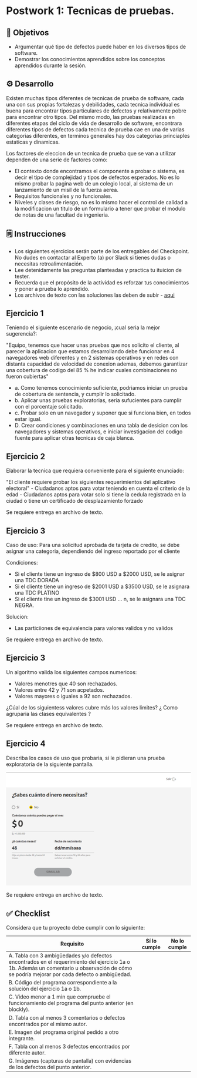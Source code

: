 # Postwork 1: Tecnicas de pruebas.

## :dart: Objetivos

- Argumentar qué tipo de defectos puede haber en los diversos tipos de software.
- Demostrar los conocimientos aprendidos sobre los conceptos aprendidos durante la sesión.

## ⚙ Desarrollo

Existen muchas tipos diferentes de tecnicas de prueba de software, cada una con sus propias fortalezas y debilidades, cada tecnica individual es buena para encontrar tipos particulares de defectos y relativamente pobre para encontrar otro tipos.
Del mismo modo, las pruebas realizadas en diferentes etapas del ciclo de vida de desarrollo de software, encontrara diferentes tipos de defectos cada tecnica de prueba cae en una de varias categorias diferentes, en terminos generales hay dos categorias princiaples
estaticas y dinamicas.

Los factores de eleccion de un tecnica de prueba que se van a utilizar dependen de una serie de factores como:

- El contexto donde encontramos el componente a probar o sistema, es decir el tipo de complejidad y tipos de defectos esperados. No es lo mismo probar la pagina web de un colegio local, al sistema de un lanzamiento de un misil de la fuerza aerea.
- Requisitos funcionales y no funcionales.
- Niveles y clases de riesgo, no es lo mismo hacer el control de calidad a la modificacion un titulo de un formulario a tener que probar el modulo de notas de una facultad de ingenieria.

## 🗒️ Instrucciones

- Los siguientes ejercicios serán parte de los entregables del Checkpoint. No dudes en contactar al Experto (a) por Slack si tienes dudas o necesitas retroalimentación. 
- Lee detenidamente las preguntas planteadas y practica tu ituicion de tester.
- Recuerda que el propósito de la actividad es reforzar tus conocimientos y poner a prueba lo aprendido.
- Los archivos de texto con las soluciones las deben de subir - [aqui](./)

## Ejercicio 1

Teniendo el siguiente escenario de negocio, ¡cual seria la mejor sugerencia?:

"Equipo, tenemos que hacer unas pruebas que nos solicito el cliente, al parecer la aplicacion que estamos desarrollando debe funcionar en 4 navegadores web diferentes y en 2 sistemas operativos y en redes con distanta capacidad de velocidad de conexion
ademas, debemos garantizar una cobertura de codigo del 85 % he indicar cuales combinaciones no fueron cubiertas"

- a. Como tenemos conocimiento suficiente, podriamos iniciar un prueba de cobertura de sentencia, y cumplir lo solicitado.
- b. Aplicar unas pruebas exploratorias, seria sufucientes para cumplir con el porcentaje solicitado.
- c. Probar solo en un navegador y suponer que si funciona bien, en todos estar igual.
- D. Crear condiciones y combinaciones en una tabla de desicion con los navegadores y sistemas operativos, e iniciar investigacion del codigo fuente para aplicar otras tecnicas de caja blanca.


## Ejercicio 2

Elaborar la tecnica que requiera conveniente para el siguiente enunciado:

"El cliente requiere probar los siguientes requerimientos del aplicativo electoral"
	- Ciudadanos aptos para votar teniendo en cuenta el criterio de la edad
	- Ciudadanos aptos para votar solo si tiene la cedula registrada en la ciudad o tiene un certificado de desplazamiento forzado

Se requiere entrega en archivo de texto.

## Ejercicio 3

Caso de uso: Para una solicitud aprobada de tarjeta de credito, se debe asignar una categoria, dependiendo del ingreso reportado por el cliente

Condiciones:
- Si el cliente tiene un ingreso de $800 USD a $2000 USD, se le asignar una TDC DORADA
- Si el cliente tiene un ingreso de $2001 USD a $3500 USD, se le asignara una TDC PLATINO
- Si el cliente tine un ingreso de $3001 USD ... n, se le asignara una TDC NEGRA.

Solucion:
- Las particiiones de equivalencia para valores validos y no validos

Se requiere entrega en archivo de texto.


## Ejercicio 3

Un algoritmo valida los siguientes campos numericos:
- Valores menotres que 40 son rechazados.
- Valores entre 42 y 71 son acpetados.
- Valores mayores o iguales a 92 son rechazados.

¿Cúal de los siguientess valores cubre más los valores limites?
¿ Como agruparia las clases equivalentes ?

Se requiere entrega en archivo de texto.

## Ejercicio 4

Describa los casos de uso que probaria, si le pidieran una prueba exploratoria de la siguiente pantalla.


<img src="https://github.com/beduExpert/SW-Testing-Fundamentals-2021/blob/main/Sesion-05/Postwork/simulador_credito.png">

Se requiere entrega en archivo de texto.
## ✅ Checklist

Considera que tu proyecto debe cumplir con lo siguiente:

| Requisito | Sí lo cumple | No lo cumple |
| --- | --- | --- |
| A. Tabla con 3 ambigüedades y/o defectos encontrados en el requerimiento del ejercicio 1a o 1b. Además un comentario u observación de cómo se podría mejorar por cada defecto o ambigüedad. |  |  |
| B. Código del programa correspondiente a la solución del ejercicio 1a o 1b. |  |  |
| C. Video menor a 1 min  que compruebe el funcionamiento del programa del punto anterior (en blockly). |  |  |
| D. Tabla con al menos 3 comentarios o defectos encontrados por el mismo autor. |  |  |
| E. Imagen del programa original pedido a otro integrante. |  |  |
| F. Tabla con al menos 3 defectos encontrados por diferente autor. |  |  |
| G. Imágenes (capturas de pantalla) con evidencias de los defectos del punto anterior. |  |  |
